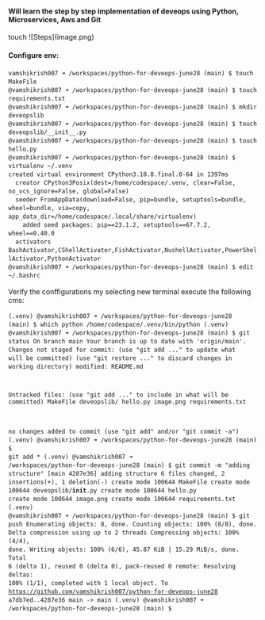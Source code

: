 <h4>Will learn the step by step implementation of deveops using Python, Microservices, Aws and Git</h4>touch
![Steps](image.png)
<h4> Configure env:</h4>
<code>vamshikrish007 ➜ /workspaces/python-for-deveops-june28 (main) $ touch MakeFile
@vamshikrish007 ➜ /workspaces/python-for-deveops-june28 (main) $ touch requirements.txt
@vamshikrish007 ➜ /workspaces/python-for-deveops-june28 (main) $ mkdir deveopslib
@vamshikrish007 ➜ /workspaces/python-for-deveops-june28 (main) $ touch deveopslib/__init__.py
@vamshikrish007 ➜ /workspaces/python-for-deveops-june28 (main) $ touch hello.py
@vamshikrish007 ➜ /workspaces/python-for-deveops-june28 (main) $ virtualenv ~/.venv
created virtual environment CPython3.10.8.final.0-64 in 1397ms
  creator CPython3Posix(dest=/home/codespace/.venv, clear=False, no_vcs_ignore=False, global=False)
  seeder FromAppData(download=False, pip=bundle, setuptools=bundle, wheel=bundle, via=copy, app_data_dir=/home/codespace/.local/share/virtualenv)
    added seed packages: pip==23.1.2, setuptools==67.7.2, wheel==0.40.0
  activators BashActivator,CShellActivator,FishActivator,NushellActivator,PowerShellActivator,PythonActivator
@vamshikrish007 ➜ /workspaces/python-for-deveops-june28 (main) $ edit ~/.bashrc
</code>
<br>
Verify the conffigurations my selecting new terminal execute the following cms:

<code>(.venv) @vamshikrish007 ➜ /workspaces/python-for-deveops-june28 (main) $ which python
/home/codespace/.venv/bin/python
(.venv) @vamshikrish007 ➜ /workspaces/python-for-deveops-june28 (main) $ git status
On branch main
Your branch is up to date with 'origin/main'.
Changes not staged for commit:
  (use "git add <file>..." to update what will be committed)
  (use "git restore <file>..." to discard changes in working directory)
        modified:   README.md

Untracked files:
  (use "git add <file>..." to include in what will be committed)
        MakeFile
        deveopslib/
        hello.py
        image.png
        requirements.txt

no changes added to commit (use "git add" and/or "git commit -a")
(.venv) @vamshikrish007 ➜ /workspaces/python-for-deveops-june28 (main) $ git add *
(.venv) @vamshikrish007 ➜ /workspaces/python-for-deveops-june28 (main) $ git commit -m "adding structure"
[main 4287e36] adding structure
 6 files changed, 2 insertions(+), 1 deletion(-)
 create mode 100644 MakeFile
 create mode 100644 deveopslib/__init__.py
 create mode 100644 hello.py
 create mode 100644 image.png
 create mode 100644 requirements.txt
(.venv) @vamshikrish007 ➜ /workspaces/python-for-deveops-june28 (main) $ git push
Enumerating objects: 8, done.
Counting objects: 100% (8/8), done.
Delta compression using up to 2 threads
Compressing objects: 100% (4/4), done.
Writing objects: 100% (6/6), 45.87 KiB | 15.29 MiB/s, done.
Total 6 (delta 1), reused 0 (delta 0), pack-reused 0
remote: Resolving deltas: 100% (1/1), completed with 1 local object.
To https://github.com/vamshikrish007/python-for-deveops-june28
   a7db7ed..4287e36  main -> main
(.venv) @vamshikrish007 ➜ /workspaces/python-for-deveops-june28 (main) $</code>
